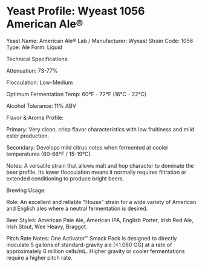 # Yeast Profile: Wyeast 1056 American Ale®

Yeast Name: American Ale®
Lab / Manufacturer: Wyeast
Strain Code: 1056
Type: Ale
Form: Liquid

Technical Specifications:

Attenuation: 73-77%

Flocculation: Low-Medium

Optimum Fermentation Temp: 60°F - 72°F (16°C - 22°C)

Alcohol Tolerance: 11% ABV

Flavor & Aroma Profile:

Primary: Very clean, crisp flavor characteristics with low fruitiness and mild ester production.

Secondary: Develops mild citrus notes when fermented at cooler temperatures (60-66°F / 15-19°C).

Notes: A versatile strain that allows malt and hop character to dominate the beer profile. Its lower flocculation means it normally requires filtration or extended conditioning to produce bright beers.

Brewing Usage:

Role: An excellent and reliable "House" strain for a wide variety of American and English ales where a neutral fermentation is desired.

Beer Styles: American Pale Ale, American IPA, English Porter, Irish Red Ale, Irish Stout, Wee Heavy, Braggot.

Pitch Rate Notes:
One Activator™ Smack Pack is designed to directly inoculate 5 gallons of standard-gravity ale (<1.060 OG) at a rate of approximately 6 million cells/mL. Higher gravity or cooler fermentations require a higher pitch rate.
